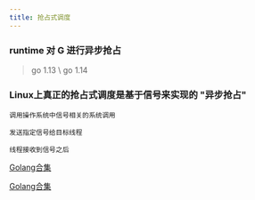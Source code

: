```yaml
---
title: 抢占式调度
---
```


### runtime 对 G 进行异步抢占

> go 1.13 \ go 1.14

### Linux上真正的抢占式调度是基于信号来实现的 "异步抢占"

```
调用操作系统中信号相关的系统调用

发送指定信号给目标线程

线程接收到信号之后
```

[Golang合集](https://www.bilibili.com/video/BV1hv411x7we)

[Golang合集](https://www.bilibili.com/video/BV1hv411x7we)